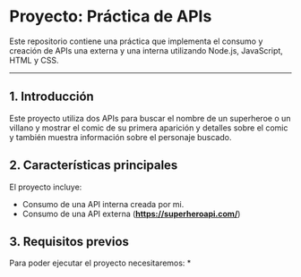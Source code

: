 # Proyecto: Práctica de APIs

Este repositorio contiene una práctica que implementa el consumo y creación de APIs una externa y una interna utilizando Node.js, JavaScript, HTML y CSS.

---

## 1. Introducción
Este proyecto utiliza dos APIs para buscar el nombre de un superheroe o un villano y mostrar el comic de su primera aparición y detalles sobre el comic y también muestra
información sobre el personaje buscado.

## 2. Características principales
El proyecto incluye:
  * Consumo de una API interna creada por mi.
  * Consumo de una API externa (**https://superheroapi.com/**)

## 3. Requisitos previos
Para poder ejecutar el proyecto necesitaremos:
  * 
